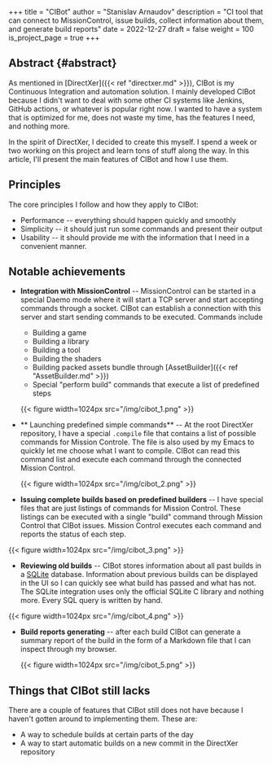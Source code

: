 +++
title = "CIBot"
author = "Stanislav Arnaudov"
description = "CI tool that can connect to MissionControl, issue builds, collect information about them, and generate build reports"
date = 2022-12-27
draft = false
weight = 100
is_project_page = true
+++

## Abstract {#abstract}

As mentioned in [DirectXer]({{< ref "directxer.md" >}}), CIBot is my
Continuous Integration and automation solution. I mainly developed
CIBot because I didn't want to deal with some other CI systems like
Jenkins, GitHub actions, or whatever is popular right now. I wanted
to have a system that is optimized for me, does not waste my time,
has the features I need, and nothing more.

In the spirit of DirectXer, I decided to create this myself. I spend a
week or two working on this project and learn tons of stuff along
the way. In this article, I'll present the main features of CIBot and
how I use them.

## Principles

The core principles I follow and how they apply to CIBot:

* Performance -- everything should happen quickly and smoothly
* Simplicity -- it should just run some commands and present their
  output
* Usability -- it should provide me with the information that I need
  in a convenient manner.

## Notable achievements

* **Integration with MissionControl** -- MissionControl can be started
  in a special Daemo mode where it will start a TCP server and start
  accepting commands through a socket. CIBot can establish a connection
  with this server and start sending commands to be executed. Commands
  include
  * Building a game
  * Building a library
  * Building a tool
  * Building the shaders
  * Building packed assets bundle
    through [AssetBuilder]({{< ref "AssetBuilder.md" >}})
  * Special "perform build" commands that execute a list of predefined steps
  
  {{< figure width=1024px src="/img/cibot_1.png" >}}

* ** Launching predefined simple commands** -- At the root DirectXer
  repository, I have a special `.compile` file that contains a list
  of possible commands for Mission Controle. The file is also used by
  my Emacs to quickly let me choose what I want to compile. CIBot can
  read this command list and execute each command through the
  connected Mission Control. 

  {{< figure width=1024px src="/img/cibot_2.png" >}}
  
* **Issuing complete builds based on predefined builders** -- I have
  special files that are just listings of commands for Mission
  Control. These listings can be executed with a single "build" command
  through Mission Control that CIBot issues. Mission Control
  executes each command and reports the status of each step. 

 {{< figure width=1024px src="/img/cibot_3.png" >}}

* **Reviewing old builds** -- CIBot stores information about all past
  builds in a [SQLite](https://www.sqlite.org/index.html)
  database. Information about previous builds can be displayed in the
  UI so I can quickly see what build has passed and what has not. The
  SQLite integration uses only the official SQLite C library and
  nothing more. Every SQL query is written by hand.
 
 {{< figure width=1024px src="/img/cibot_4.png" >}}
 
* **Build reports generating** -- after each build CIBot can generate
  a summary report of the build in the form of a Markdown file that I
  can inspect through my browser.
  
  {{< figure width=1024px src="/img/cibot_5.png" >}}

## Things that CIBot still lacks

There are a couple of features that CIBot still does not have because
I haven't gotten around to implementing them. These are:

* A way to schedule builds at certain parts of the day
* A way to start automatic builds on a new commit in the DirectXer
  repository

